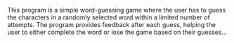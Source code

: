 This program is a simple word-guessing game where the user has to guess the characters in a randomly selected word within a limited number of attempts. The program provides feedback after each guess,
helping the user to either complete the word or lose the game based on their guesses...
